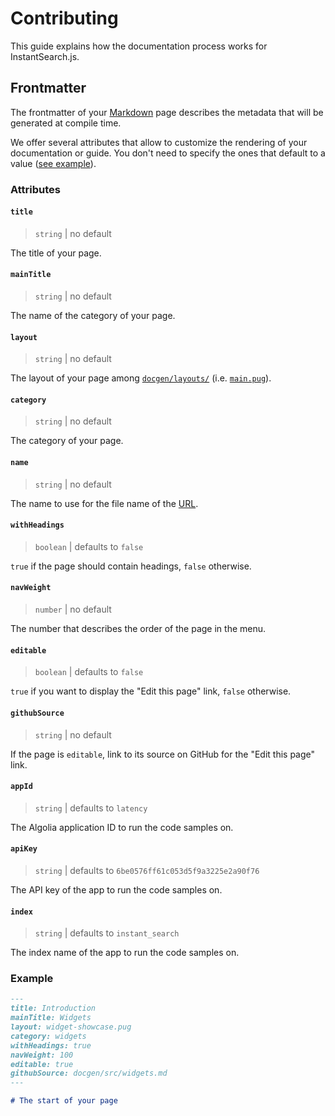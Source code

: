 # Contributing

This guide explains how the documentation process works for InstantSearch.js.

## Frontmatter

The frontmatter of your [Markdown](https://en.wikipedia.org/wiki/Markdown) page describes the metadata that will be generated at compile time.

We offer several attributes that allow to customize the rendering of your documentation or guide. You don't need to specify the ones that default to a value ([see example](#example)).

### Attributes

#### `title`

> `string` | no default

The title of your page.

#### `mainTitle`

> `string` | no default

The name of the category of your page.

#### `layout`

> `string` | no default

The layout of your page among [`docgen/layouts/`](docgen/layouts/) (i.e. [`main.pug`](docgen/layouts/main.pug)).

#### `category`

> `string` | no default

The category of your page.

#### `name`

> `string` | no default

The name to use for the file name of the [URL](https://en.wikipedia.org/wiki/URL).

#### `withHeadings`

> `boolean` | defaults to `false`

`true` if the page should contain headings, `false` otherwise.

#### `navWeight`

> `number` | no default

The number that describes the order of the page in the menu.

#### `editable`

> `boolean` | defaults to `false`

`true` if you want to display the "Edit this page" link, `false` otherwise.

#### `githubSource`

> `string` | no default

If the page is `editable`, link to its source on GitHub for the "Edit this page" link.

#### `appId`

> `string` | defaults to `latency`

The Algolia application ID to run the code samples on.

#### `apiKey`

> `string` | defaults to `6be0576ff61c053d5f9a3225e2a90f76`

The API key of the app to run the code samples on.

#### `index`

> `string` | defaults to `instant_search`

The index name of the app to run the code samples on.

### Example

```markdown
---
title: Introduction
mainTitle: Widgets
layout: widget-showcase.pug
category: widgets
withHeadings: true
navWeight: 100
editable: true
githubSource: docgen/src/widgets.md
---

# The start of your page
```
